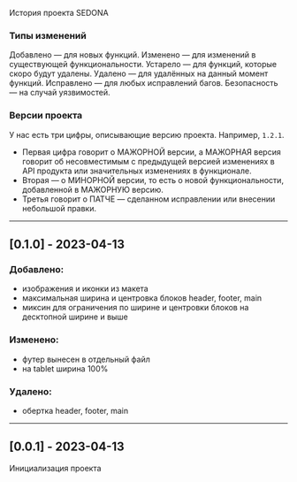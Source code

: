 История проекта SEDONA

### Типы изменений
Добавлено — для новых функций.
Изменено — для изменений в существующей функциональности.
Устарело — для функций, которые скоро будут удалены.
Удалено — для удалённых на данный момент функций.
Исправлено — для любых исправлений багов.
Безопасность — на случай уязвимостей.

### Версии проекта
У нас есть три цифры, описывающие версию проекта. Например, `1.2.1`.
* Первая цифра говорит о МАЖОРНОЙ версии, а МАЖОРНАЯ версия говорит об несовместимым с предыдущей версией изменениях в API продукта или значительных изменениях в функционале.
* Вторая — о МИНОРНОЙ версии, то есть о новой функциональности, добавленной в МАЖОРНУЮ версию.
* Третья говорит о ПАТЧЕ — сделанном исправлении или внесении небольшой правки.
---
## [0.1.0] - 2023-04-13
### Добавлено:
- изображения и иконки из макета
- максимальная ширина и центровка блоков header, footer, main
- миксин для ограничения по ширине и центровки блоков на десктопной ширине и выше

### Изменено:
- футер вынесен в отдельный файл
- на tablet ширина 100%

### Удалено:
- обертка header, footer, main
---
## [0.0.1] - 2023-04-13
Инициализация проекта
